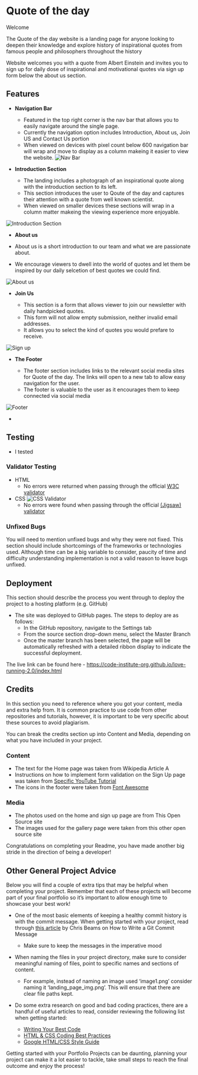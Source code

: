 # Quote of the day

Welcome 

The Quote of the day website is a landing page for anyone looking to deepen their knowledge and explore history of inspirational quotes from famous people and philosophers throughout the history

Website welcomes you with a quote from Albert Einstein and invites you to sign up for daily dose of inspirational and motivational quotes via sign up form below the about us section.


## Features 

- __Navigation Bar__

  - Featured in the top right corner is the nav bar that allows you to easily navigate around the single page.
  - Currently the navigation option includes Introduction, About us, Join US and Contact Us portion
  - When viewed on devices with pixel count below 600 navigation bar will wrap and move to display as a column makeing it easier to view the website.
![Nav Bar](https://github.com/Jakgolec/Project1/blob/main/assets/media/Navbar.png)

- __Introduction Section__

  - The landing includes a photograph of an inspirational quote along with the introduction section to its left.
  - This section introduces the user to Qoute of the day and captures their attention with a quote from well known scientist.
  - When viewed on smaller devices these sections will wrap in a column matter makeing the viewing experience more enjoyable. 

![Introduction Section](https://github.com/Jakgolec/Project1/blob/main/assets/media/IntroductiontoQuote.png)
- __About us__

- About us is a short introduction to our team and what we are passionate about.
- We encourage viewers to dwell into the world of quotes and let them be inspired by our daily selcetion of best quotes we could find. 

![About us](https://github.com/Jakgolec/Project1/blob/main/assets/media/Aboutus.png)

- __Join Us__

  - This section is a form that allows viewer to join our newsletter with daily handpicked quotes.
  - This form will not allow empty submission, neither invalid email addresses.
  - It allows you to select the kind of quotes you would prefare to receive. 

![Sign up](https://github.com/Jakgolec/Project1/blob/main/assets/media/Joinus.png)

- __The Footer__ 

  - The footer section includes links to the relevant social media sites for Quote of the day. The links will open to a new tab to allow easy navigation for the user. 
  - The footer is valuable to the user as it encourages them to keep connected via social media

![Footer](https://github.com/Jakgolec/Project1/blob/main/assets/media/ContactUs.png)

-
## Testing 

- I tested 

### Validator Testing 

- HTML
  - No errors were returned when passing through the official [W3C validator](https://validator.w3.org/nu/?doc=https%3A%2F%2Fcode-institute-org.github.io%2Flove-running-2.0%2Findex.html)
- CSS
![CSS Validator](https://github.com/Jakgolec/Project1/blob/main/assets/media/ContactUs.png)
  - No errors were found when passing through the official [(Jigsaw) validator](https://jigsaw.w3.org/css-validator/validator?uri=https%3A%2F%2Fvalidator.w3.org%2Fnu%2F%3Fdoc%3Dhttps%253A%252F%252Fcode-institute-org.github.io%252Flove-running-2.0%252Findex.html&profile=css3svg&usermedium=all&warning=1&vextwarning=&lang=en#css)

### Unfixed Bugs

You will need to mention unfixed bugs and why they were not fixed. This section should include shortcomings of the frameworks or technologies used. Although time can be a big variable to consider, paucity of time and difficulty understanding implementation is not a valid reason to leave bugs unfixed. 

## Deployment

This section should describe the process you went through to deploy the project to a hosting platform (e.g. GitHub) 

- The site was deployed to GitHub pages. The steps to deploy are as follows: 
  - In the GitHub repository, navigate to the Settings tab 
  - From the source section drop-down menu, select the Master Branch
  - Once the master branch has been selected, the page will be automatically refreshed with a detailed ribbon display to indicate the successful deployment. 

The live link can be found here - https://code-institute-org.github.io/love-running-2.0/index.html 


## Credits 

In this section you need to reference where you got your content, media and extra help from. It is common practice to use code from other repositories and tutorials, however, it is important to be very specific about these sources to avoid plagiarism. 

You can break the credits section up into Content and Media, depending on what you have included in your project. 

### Content 

- The text for the Home page was taken from Wikipedia Article A
- Instructions on how to implement form validation on the Sign Up page was taken from [Specific YouTube Tutorial](https://www.youtube.com/)
- The icons in the footer were taken from [Font Awesome](https://fontawesome.com/)

### Media

- The photos used on the home and sign up page are from This Open Source site
- The images used for the gallery page were taken from this other open source site


Congratulations on completing your Readme, you have made another big stride in the direction of being a developer! 

## Other General Project Advice

Below you will find a couple of extra tips that may be helpful when completing your project. Remember that each of these projects will become part of your final portfolio so it’s important to allow enough time to showcase your best work! 

- One of the most basic elements of keeping a healthy commit history is with the commit message. When getting started with your project, read through [this article](https://chris.beams.io/posts/git-commit/) by Chris Beams on How to Write  a Git Commit Message 
  - Make sure to keep the messages in the imperative mood 

- When naming the files in your project directory, make sure to consider meaningful naming of files, point to specific names and sections of content.
  - For example, instead of naming an image used ‘image1.png’ consider naming it ‘landing_page_img.png’. This will ensure that there are clear file paths kept. 

- Do some extra research on good and bad coding practices, there are a handful of useful articles to read, consider reviewing the following list when getting started:
  - [Writing Your Best Code](https://learn.shayhowe.com/html-css/writing-your-best-code/)
  - [HTML & CSS Coding Best Practices](https://medium.com/@inceptiondj.info/html-css-coding-best-practice-fadb9870a00f)
  - [Google HTML/CSS Style Guide](https://google.github.io/styleguide/htmlcssguide.html#General)

Getting started with your Portfolio Projects can be daunting, planning your project can make it a lot easier to tackle, take small steps to reach the final outcome and enjoy the process! 

